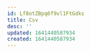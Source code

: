 ```yaml
---
id: Lf8otZBpq6f9vl1FtGdks
title: Csv
desc: ''
updated: 1641440587934
created: 1641440587934
---
```


